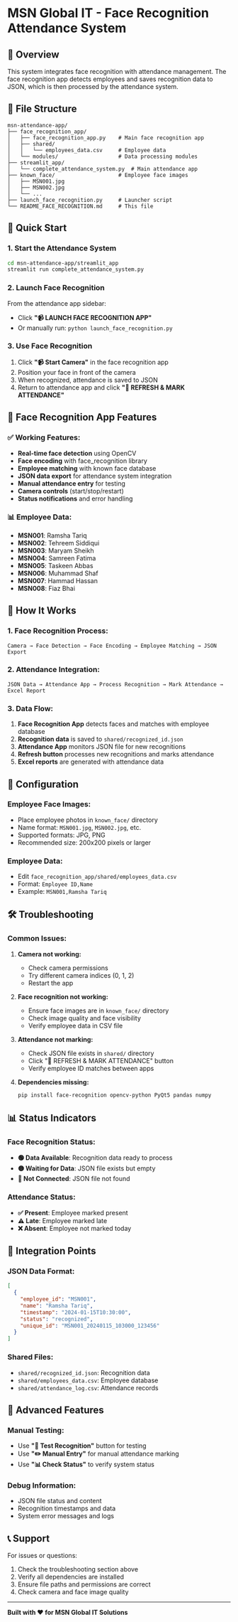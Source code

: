 # MSN Global IT - Face Recognition Attendance System

## 🎯 Overview

This system integrates face recognition with attendance management. The face recognition app detects employees and saves recognition data to JSON, which is then processed by the attendance system.

## 📁 File Structure

```
msn-attendance-app/
├── face_recognition_app/
│   ├── face_recognition_app.py    # Main face recognition app
│   ├── shared/
│   │   └── employees_data.csv     # Employee data
│   └── modules/                   # Data processing modules
├── streamlit_app/
│   └── complete_attendance_system.py  # Main attendance app
├── known_face/                    # Employee face images
│   ├── MSN001.jpg
│   ├── MSN002.jpg
│   └── ...
├── launch_face_recognition.py     # Launcher script
└── README_FACE_RECOGNITION.md     # This file
```

## 🚀 Quick Start

### 1. Start the Attendance System
```bash
cd msn-attendance-app/streamlit_app
streamlit run complete_attendance_system.py
```

### 2. Launch Face Recognition
From the attendance app sidebar:
- Click **"📹 LAUNCH FACE RECOGNITION APP"**
- Or manually run: `python launch_face_recognition.py`

### 3. Use Face Recognition
1. Click **"📹 Start Camera"** in the face recognition app
2. Position your face in front of the camera
3. When recognized, attendance is saved to JSON
4. Return to attendance app and click **"🔄 REFRESH & MARK ATTENDANCE"**

## 🔧 Face Recognition App Features

### ✅ Working Features:
- **Real-time face detection** using OpenCV
- **Face encoding** with face_recognition library
- **Employee matching** with known face database
- **JSON data export** for attendance system integration
- **Manual attendance entry** for testing
- **Camera controls** (start/stop/restart)
- **Status notifications** and error handling

### 📊 Employee Data:
- **MSN001**: Ramsha Tariq
- **MSN002**: Tehreem Siddiqui
- **MSN003**: Maryam Sheikh
- **MSN004**: Samreen Fatima
- **MSN005**: Taskeen Abbas
- **MSN006**: Muhammad Shaf
- **MSN007**: Hammad Hassan
- **MSN008**: Fiaz Bhai

## 🎯 How It Works

### 1. Face Recognition Process:
```
Camera → Face Detection → Face Encoding → Employee Matching → JSON Export
```

### 2. Attendance Integration:
```
JSON Data → Attendance App → Process Recognition → Mark Attendance → Excel Report
```

### 3. Data Flow:
1. **Face Recognition App** detects faces and matches with employee database
2. **Recognition data** is saved to `shared/recognized_id.json`
3. **Attendance App** monitors JSON file for new recognitions
4. **Refresh button** processes new recognitions and marks attendance
5. **Excel reports** are generated with attendance data

## 🔧 Configuration

### Employee Face Images:
- Place employee photos in `known_face/` directory
- Name format: `MSN001.jpg`, `MSN002.jpg`, etc.
- Supported formats: JPG, PNG
- Recommended size: 200x200 pixels or larger

### Employee Data:
- Edit `face_recognition_app/shared/employees_data.csv`
- Format: `Employee ID,Name`
- Example: `MSN001,Ramsha Tariq`

## 🛠️ Troubleshooting

### Common Issues:

1. **Camera not working:**
   - Check camera permissions
   - Try different camera indices (0, 1, 2)
   - Restart the app

2. **Face recognition not working:**
   - Ensure face images are in `known_face/` directory
   - Check image quality and face visibility
   - Verify employee data in CSV file

3. **Attendance not marking:**
   - Check JSON file exists in `shared/` directory
   - Click "🔄 REFRESH & MARK ATTENDANCE" button
   - Verify employee ID matches between apps

4. **Dependencies missing:**
   ```bash
   pip install face-recognition opencv-python PyQt5 pandas numpy
   ```

## 📊 Status Indicators

### Face Recognition Status:
- **🟢 Data Available**: Recognition data ready to process
- **🟡 Waiting for Data**: JSON file exists but empty
- **🔴 Not Connected**: JSON file not found

### Attendance Status:
- **✅ Present**: Employee marked present
- **⚠️ Late**: Employee marked late
- **❌ Absent**: Employee not marked today

## 🎯 Integration Points

### JSON Data Format:
```json
[
  {
    "employee_id": "MSN001",
    "name": "Ramsha Tariq",
    "timestamp": "2024-01-15T10:30:00",
    "status": "recognized",
    "unique_id": "MSN001_20240115_103000_123456"
  }
]
```

### Shared Files:
- `shared/recognized_id.json`: Recognition data
- `shared/employees_data.csv`: Employee database
- `shared/attendance_log.csv`: Attendance records

## 🚀 Advanced Features

### Manual Testing:
- Use **"🧪 Test Recognition"** button for testing
- Use **"✏️ Manual Entry"** for manual attendance marking
- Use **"📊 Check Status"** to verify system status

### Debug Information:
- JSON file status and content
- Recognition timestamps and data
- System error messages and logs

## 📞 Support

For issues or questions:
1. Check the troubleshooting section above
2. Verify all dependencies are installed
3. Ensure file paths and permissions are correct
4. Check camera and face image quality

---

**Built with ❤️ for MSN Global IT Solutions** 